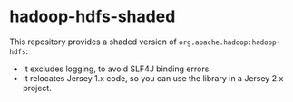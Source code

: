 # hadoop-hdfs-shaded

This repository provides a shaded version of `org.apache.hadoop:hadoop-hdfs`:
 
 - It excludes logging, to avoid SLF4J binding errors. 
 - It relocates Jersey 1.x code, so you can use the library in a Jersey 2.x project.
